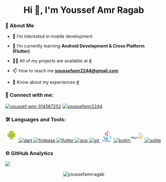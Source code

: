 <h1 align="center">Hi 👋, I'm Youssef Amr Ragab</h1>

<!-- <img align="right" src="giphy.gif" alt="coding" width="480" height="270"/> -->
<h3> 🚀 About Me </h3>

- 🌱 I’m interested in mobile development

- 🧠 I’m currently learning **Android Development & Cross Platform (Flutter)**

- 👨‍💻 All of my projects are available at [#](#)

- 📫 How to reach me **youssefamr2244@gmail.com**

- 📄 Know about my experiences [#](#)

<h3 align="left"> 🔗 Connect with me:</h3>
<p align="left">
<a href="https://linkedin.com/in/youssef-amr-314567252" target="blank"><img align="center" src="https://raw.githubusercontent.com/rahuldkjain/github-profile-readme-generator/master/src/images/icons/Social/linked-in-alt.svg" alt="youssef-amr-314567252" height="30" width="40" /></a>
<a href="https://www.leetcode.com/youssefamr2244" target="blank"><img align="center" src="https://raw.githubusercontent.com/rahuldkjain/github-profile-readme-generator/master/src/images/icons/Social/leet-code.svg" alt="youssefamr2244" height="30" width="40" /></a>
</p>

<h3 align="left"> 🛠 Languages and Tools:</h3>
<p align="left"> <a href="https://developer.android.com" target="_blank" rel="noreferrer"> <img src="https://raw.githubusercontent.com/devicons/devicon/master/icons/android/android-original-wordmark.svg" alt="android" width="40" height="40"/> </a> <a href="https://dart.dev" target="_blank" rel="noreferrer"> <img src="https://www.vectorlogo.zone/logos/dartlang/dartlang-icon.svg" alt="dart" width="40" height="40"/> </a> <a href="https://firebase.google.com/" target="_blank" rel="noreferrer"> <img src="https://www.vectorlogo.zone/logos/firebase/firebase-icon.svg" alt="firebase" width="40" height="40"/> </a> <a href="https://flutter.dev" target="_blank" rel="noreferrer"> <img src="https://www.vectorlogo.zone/logos/flutterio/flutterio-icon.svg" alt="flutter" width="40" height="40"/> </a> <a href="https://cloud.google.com" target="_blank" rel="noreferrer"> <img src="https://www.vectorlogo.zone/logos/google_cloud/google_cloud-icon.svg" alt="gcp" width="40" height="40"/> </a> <a href="https://git-scm.com/" target="_blank" rel="noreferrer"> <img src="https://www.vectorlogo.zone/logos/git-scm/git-scm-icon.svg" alt="git" width="40" height="40"/> </a> <a href="https://www.java.com" target="_blank" rel="noreferrer"> <img src="https://raw.githubusercontent.com/devicons/devicon/master/icons/java/java-original.svg" alt="java" width="40" height="40"/> </a> <a href="https://kotlinlang.org" target="_blank" rel="noreferrer"> <img src="https://www.vectorlogo.zone/logos/kotlinlang/kotlinlang-icon.svg" alt="kotlin" width="40" height="40"/> </a> <a href="https://www.mysql.com/" target="_blank" rel="noreferrer"> <img src="https://raw.githubusercontent.com/devicons/devicon/master/icons/mysql/mysql-original-wordmark.svg" alt="mysql" width="40" height="40"/> </a> <a href="https://www.sqlite.org/" target="_blank" rel="noreferrer"> <img src="https://www.vectorlogo.zone/logos/sqlite/sqlite-icon.svg" alt="sqlite" width="40" height="40"/> </a> </p>

<h3> ⚙️ GitHub Analytics</h3>

<!-- <img src="https://github-readme-stats.vercel.app/api?username=YoussefAmrRagab&theme=github_dark&show_icons=true"/> -->
<img src="https://github-readme-stats.vercel.app/api/top-langs?username=YoussefAmrRagab&layout=compact&theme=github_dark&show_icons=true"/>

<p align="center"> <img src="https://komarev.com/ghpvc/?username=youssefamrragab&label=Profile%20views&color=0e75b6&style=flat" alt="youssefamrragab" /> </p>
